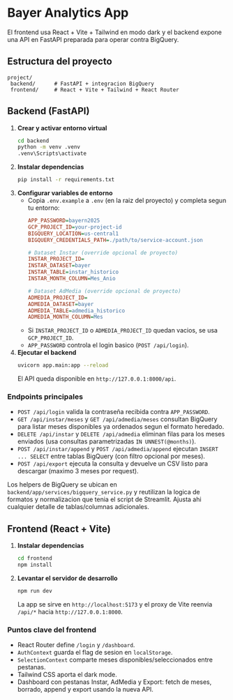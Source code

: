 # Bayer Analytics App

El frontend usa React + Vite + Tailwind en modo dark y el backend expone una API en FastAPI preparada para operar contra BigQuery.

## Estructura del proyecto

```
project/
 backend/      # FastAPI + integracion BigQuery
 frontend/     # React + Vite + Tailwind + React Router
```

## Backend (FastAPI)

1. **Crear y activar entorno virtual**
   ```bash
   cd backend
   python -m venv .venv
   .venv\Scripts\activate
   ```
2. **Instalar dependencias**
   ```bash
   pip install -r requirements.txt
   ```
3. **Configurar variables de entorno**
   - Copia `.env.example` a `.env` (en la raiz del proyecto) y completa segun tu entorno:
     ```ini
     APP_PASSWORD=bayern2025
     GCP_PROJECT_ID=your-project-id
     BIGQUERY_LOCATION=us-central1
     BIGQUERY_CREDENTIALS_PATH=./path/to/service-account.json

     # Dataset Instar (override opcional de proyecto)
     INSTAR_PROJECT_ID=
     INSTAR_DATASET=bayer
     INSTAR_TABLE=instar_historico
     INSTAR_MONTH_COLUMN=Mes_Anio

     # Dataset AdMedia (override opcional de proyecto)
     ADMEDIA_PROJECT_ID=
     ADMEDIA_DATASET=bayer
     ADMEDIA_TABLE=admedia_historico
     ADMEDIA_MONTH_COLUMN=Mes
     ```
   - Si `INSTAR_PROJECT_ID` o `ADMEDIA_PROJECT_ID` quedan vacios, se usa `GCP_PROJECT_ID`.
   - `APP_PASSWORD` controla el login basico (`POST /api/login`).
4. **Ejecutar el backend**
   ```bash
   uvicorn app.main:app --reload
   ```
   El API queda disponible en `http://127.0.0.1:8000/api`.

### Endpoints principales

- `POST /api/login` valida la contraseña recibida contra `APP_PASSWORD`.
- `GET /api/instar/meses` y `GET /api/admedia/meses` consultan BigQuery para listar meses disponibles ya ordenados segun el formato heredado.
- `DELETE /api/instar` y `DELETE /api/admedia` eliminan filas para los meses enviados (usa consultas parametrizadas `IN UNNEST(@months)`).
- `POST /api/instar/append` y `POST /api/admedia/append` ejecutan `INSERT ... SELECT` entre tablas BigQuery (con filtro opcional por meses).
- `POST /api/export` ejecuta la consulta y devuelve un CSV listo para descargar (maximo 3 meses por request).

Los helpers de BigQuery se ubican en `backend/app/services/bigquery_service.py` y reutilizan la logica de formatos y normalizacion que tenia el script de Streamlit. Ajusta ahi cualquier detalle de tablas/columnas adicionales.

## Frontend (React + Vite)

1. **Instalar dependencias**
   ```bash
   cd frontend
   npm install
   ```
2. **Levantar el servidor de desarrollo**
   ```bash
   npm run dev
   ```
   La app se sirve en `http://localhost:5173` y el proxy de Vite reenvia `/api/*` hacia `http://127.0.0.1:8000`.

### Puntos clave del frontend

- React Router define `/login` y `/dashboard`.
- `AuthContext` guarda el flag de sesion en `localStorage`.
- `SelectionContext` comparte meses disponibles/seleccionados entre pestanas.
- Tailwind CSS aporta el dark mode.
- Dashboard con pestanas Instar, AdMedia y Export: fetch de meses, borrado, append y export usando la nueva API.






